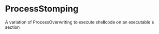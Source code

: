# ProcessStomping
A variation of ProcessOverwriting to execute shellcode on an executable's section
